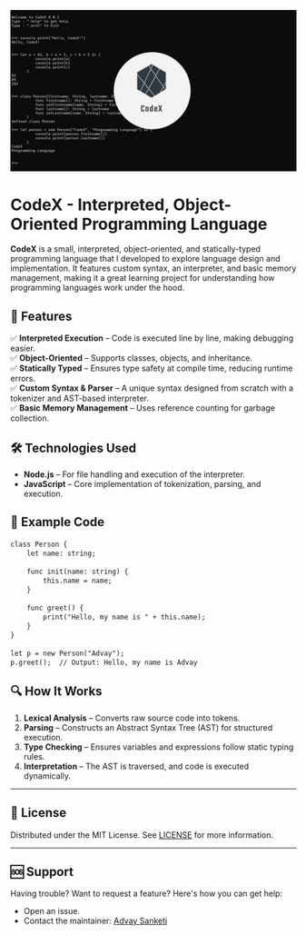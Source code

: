 ![CodeX](codex1.png)

# CodeX - Interpreted, Object-Oriented Programming Language

**CodeX** is a small, interpreted, object-oriented, and statically-typed programming language that I developed to explore language design and implementation. It features custom syntax, an interpreter, and basic memory management, making it a great learning project for understanding how programming languages work under the hood.

## 🚀 Features

✅ **Interpreted Execution** – Code is executed line by line, making debugging easier.  
✅ **Object-Oriented** – Supports classes, objects, and inheritance.  
✅ **Statically Typed** – Ensures type safety at compile time, reducing runtime errors.  
✅ **Custom Syntax & Parser** – A unique syntax designed from scratch with a tokenizer and AST-based interpreter.  
✅ **Basic Memory Management** – Uses reference counting for garbage collection.

## 🛠 Technologies Used

- **Node.js** – For file handling and execution of the interpreter.
- **JavaScript** – Core implementation of tokenization, parsing, and execution.

## 📌 Example Code

```codex
class Person {
    let name: string;

    func init(name: string) {
        this.name = name;
    }

    func greet() {
        print("Hello, my name is " + this.name);
    }
}

let p = new Person("Advay");
p.greet();  // Output: Hello, my name is Advay
```

## 🔍 How It Works

1. **Lexical Analysis** – Converts raw source code into tokens.
2. **Parsing** – Constructs an Abstract Syntax Tree (AST) for structured execution.
3. **Type Checking** – Ensures variables and expressions follow static typing rules.
4. **Interpretation** – The AST is traversed, and code is executed dynamically.

---

## 📝 License

Distributed under the MIT License. See [LICENSE](LICENSE) for more information.

---

## 🆘 Support

Having trouble? Want to request a feature? Here's how you can get help:

- Open an issue.
- Contact the maintainer: [Advay Sanketi](https://advay-sanketi-portfolio.vercel.app/)
